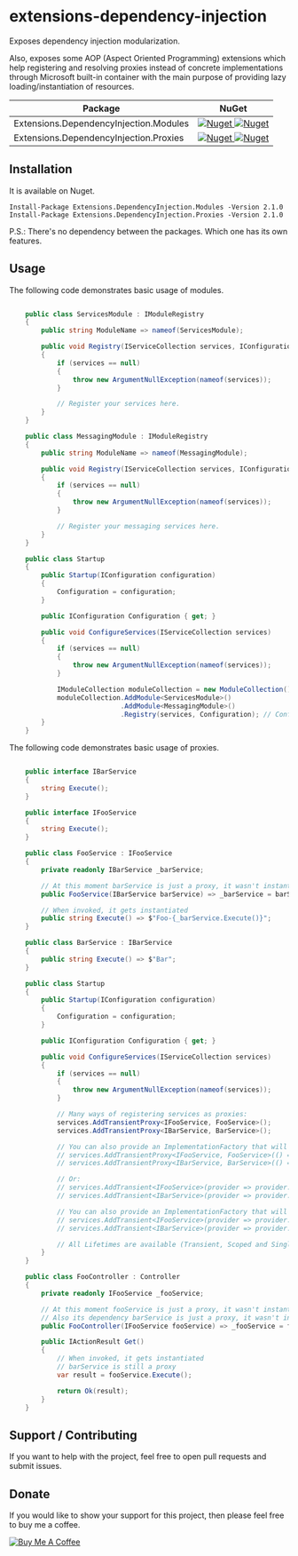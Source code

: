 # extensions-dependency-injection

Exposes dependency injection modularization.

Also, exposes some AOP (Aspect Oriented Programming) extensions which help registering and resolving proxies instead of concrete implementations through Microsoft built-in container with the main purpose of providing lazy loading/instantiation of resources.

 | Package | NuGet |
 | ------- | ----- |
 | Extensions.DependencyInjection.Modules | [![Nuget](https://img.shields.io/badge/nuget-v2.1.0-blue) ![Nuget](https://img.shields.io/nuget/dt/Extensions.DependencyInjection.Modules)](https://www.nuget.org/packages/Extensions.DependencyInjection.Modules/2.1.0) |
 | Extensions.DependencyInjection.Proxies | [![Nuget](https://img.shields.io/badge/nuget-v2.1.0-blue) ![Nuget](https://img.shields.io/nuget/dt/Extensions.DependencyInjection.Proxies)](https://www.nuget.org/packages/Extensions.DependencyInjection.Proxies/2.1.0) |

## Installation

It is available on Nuget.

```
Install-Package Extensions.DependencyInjection.Modules -Version 2.1.0
Install-Package Extensions.DependencyInjection.Proxies -Version 2.1.0
```

P.S.: There's no dependency between the packages. Which one has its own features.

## Usage

The following code demonstrates basic usage of modules.

```C#

    public class ServicesModule : IModuleRegistry
    {
        public string ModuleName => nameof(ServicesModule);

        public void Registry(IServiceCollection services, IConfiguration configuration = null, ILoggerFactory loggerFactory = null, IHostEnvironment hostEnvironment = null)
        {
            if (services == null)
            {
                throw new ArgumentNullException(nameof(services));
            }

            // Register your services here.
        }
    }

    public class MessagingModule : IModuleRegistry
    {
        public string ModuleName => nameof(MessagingModule);

        public void Registry(IServiceCollection services, IConfiguration configuration = null, ILoggerFactory loggerFactory = null, IHostEnvironment hostEnvironment = null)
        {
            if (services == null)
            {
                throw new ArgumentNullException(nameof(services));
            }

            // Register your messaging services here.
        }
    }

    public class Startup
    {
        public Startup(IConfiguration configuration)
        {
            Configuration = configuration;
        }

        public IConfiguration Configuration { get; }

        public void ConfigureServices(IServiceCollection services)
        {
            if (services == null)
            {
                throw new ArgumentNullException(nameof(services));
            }

            IModuleCollection moduleCollection = new ModuleCollection();
            moduleCollection.AddModule<ServicesModule>()
                            .AddModule<MessagingModule>()
                            .Registry(services, Configuration); // Configuration, LoggerFactory and HostEnvironment are optional parameters.
        }
    }

```

The following code demonstrates basic usage of proxies.

```C#

    public interface IBarService
    {
        string Execute();
    }

    public interface IFooService
    {
        string Execute();
    }

    public class FooService : IFooService
    {
        private readonly IBarService _barService;

        // At this moment barService is just a proxy, it wasn't instantiated yet
        public FooService(IBarService barService) => _barService = barService ?? throw new ArgumentNullException(nameof(barService));

        // When invoked, it gets instantiated
        public string Execute() => $"Foo-{_barService.Execute()}";
    }

    public class BarService : IBarService
    {
        public string Execute() => $"Bar";
    }

    public class Startup
    {
        public Startup(IConfiguration configuration)
        {
            Configuration = configuration;
        }

        public IConfiguration Configuration { get; }

        public void ConfigureServices(IServiceCollection services)
        {
            if (services == null)
            {
                throw new ArgumentNullException(nameof(services));
            }

            // Many ways of registering services as proxies:
            services.AddTransientProxy<IFooService, FooService>();
            services.AddTransientProxy<IBarService, BarService>();

            // You can also provide an ImplementationFactory that will be used to create the service.
            // services.AddTransientProxy<IFooService, FooService>(() => new FooService(new BarService()));
            // services.AddTransientProxy<IBarService, BarService>(() => new BarService());

            // Or:
            // services.AddTransient<IFooService>(provider => provider.CreateProxy<IFooService, FooService>());
            // services.AddTransient<IBarService>(provider => provider.CreateProxy<IBarService, BarService>());

            // You can also provide an ImplementationFactory that will be used to create the service.
            // services.AddTransient<IFooService>(provider => provider.CreateProxy<IFooService, FooService>(() => new FooService(provider.GetService<IBarService>())));
            // services.AddTransient<IBarService>(provider => provider.CreateProxy<IBarService, BarService>(() => new BarService()));

            // All Lifetimes are available (Transient, Scoped and Singleton).
        }
    }

    public class FooController : Controller
    {
        private readonly IFooService _fooService;

        // At this moment fooService is just a proxy, it wasn't instantiated yet 
        // Also its dependency barService is just a proxy, it wasn't instantiated too
        public FooController(IFooService fooService) => _fooService = fooService ?? throw new ArgumentNullException(nameof(fooService));

        public IActionResult Get()
        {
            // When invoked, it gets instantiated
            // barService is still a proxy
            var result = fooService.Execute();

            return Ok(result);
        }
    }

```

## Support / Contributing
If you want to help with the project, feel free to open pull requests and submit issues. 

## Donate

If you would like to show your support for this project, then please feel free to buy me a coffee.

<a href="https://www.buymeacoffee.com/fernandolima" target="_blank"><img src="https://www.buymeacoffee.com/assets/img/custom_images/white_img.png" alt="Buy Me A Coffee" style="height: auto !important;width: auto !important;" ></a>
